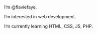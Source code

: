 I’m @flaviefaye.

I’m interested in web development.

I’m currently learning HTML, CSS, JS, PHP.

<!---
flaviefaye/flaviefaye is a ✨ special ✨ repository because its `README.md` (this file) appears on your GitHub profile.
You can click the Preview link to take a look at your changes.
--->
